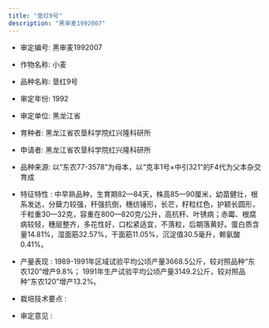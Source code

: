 ```yaml
---
title: "垦红9号"
description: "黑审麦1992007"
---
```

* 审定编号:  黑审麦1992007

*  作物名称:  小麦

*  品种名称:  垦红9号

*  审定年份:  1992

*  审定单位:  黑龙江省

* 育种者:  黑龙江省农垦科学院红兴隆科研所

*  申请者:  黑龙江省农垦科学院红兴隆科研所

*  品种来源:  以“东农77-3578”为母本，以“克丰1号×中引321”的F4代为父本杂交育成

*  特征特性 : 
中早熟品种，生育期82—84天，株高85—90厘米，幼苗健壮，根系发达，分蘖力较强，秆强抗倒，穗纺锤形，长芒，籽粒红色，护颖长圆形，千粒重30—32克，容重在800—820克/公升，高抗秆、叶锈病；赤霉、根腐病较轻，穗层整齐，多花性好，口松紧适宜，不落粒，后期落黄好。蛋白质含量14.81%，湿面筋32.57%，干面筋11.05%，沉淀值30.5毫升，赖氨酸0.41%。
 
*  产量表现 : 
1989-1991年区域试验平均公顷产量3668.5公斤，较对照品种“东农120”增产9.8%； 1991年生产试验平均公顷产量3149.2公斤，较对照品种“东农120”增产13.2%。

*  栽培技术要点 : 


*  审定意见 : 

